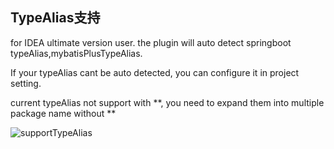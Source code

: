 ## TypeAlias支持
for IDEA ultimate version user. the plugin will auto detect springboot typeAlias,mybatisPlusTypeAlias.


If your typeAlias cant be auto detected, you can configure it in project setting.

current typeAlias not support with **, you need to expand them into multiple package name without **

![supportTypeAlias](https://mybatis-1309801975.cos.ap-shanghai.myqcloud.com/screenshots/supportTypeAlias.gif)

